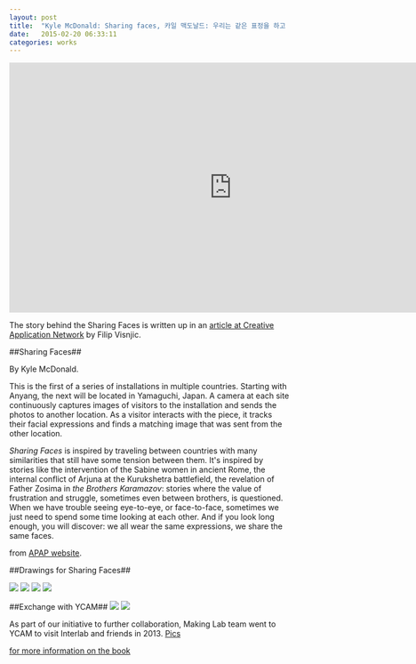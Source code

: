 ```yaml
---
layout: post
title:  "Kyle McDonald: Sharing faces, 카일 맥도날드: 우리는 같은 표정을 하고 있다."
date:   2015-02-20 06:33:11
categories: works
---
```

 
 
 <iframe src="https://player.vimeo.com/video/96549043?title=0&byline=0&portrait=0" width="800" height="450" frameborder="0" webkitallowfullscreen mozallowfullscreen allowfullscreen></iframe>
 

The story behind the Sharing Faces is written up in an [article at Creative Application Network](http://www.creativeapplications.net/openframeworks/sharing-faces-seeing-yourself-reflected-in-the-image-of-others/) by Filip Visnjic. 
 
##Sharing Faces##
 
By Kyle McDonald.  

This is the first of a series of installations in multiple countries. Starting with Anyang, the next will be located in Yamaguchi, Japan. A camera at each site continuously captures images of visitors to the installation and sends the photos to another location. As a visitor interacts with the piece, it tracks their facial expressions and finds a matching image that was sent from the other location.

*Sharing Faces* is inspired by traveling between countries with many similarities that still have some tension between them. It's inspired by stories like the intervention of the Sabine women in ancient Rome, the internal conflict of Arjuna at the Kurukshetra battlefield, the revelation of Father Zosima in *the Brothers Karamazov*: stories where the value of frustration and struggle, sometimes even between brothers, is questioned. When we have trouble seeing eye-to-eye, or face-to-face, sometimes we just need to spend some time looking at each other. And if you look long enough, you will discover: we all wear the same expressions, we share the same faces.

from [APAP website](https://apap.or.kr/en/sharing_faces). 

##Drawings for Sharing Faces##
  
  <img src="https://farm8.staticflickr.com/7337/15755908344_b0321b46a8_c.jpg">
  <img src="https://farm9.staticflickr.com/8669/16190703278_910c73e3ef_z.jpg">
  <img src="https://farm8.staticflickr.com/7433/16376629931_26fcbd4849_z.jpg">
  <img src="https://farm8.staticflickr.com/7370/16190712128_409108808d_c.jpg">
  
  
##Exchange with YCAM##
<img src="http://www.creativeapplications.net/wp-content/uploads/2014/08/sharingfaces-640x429.jpg">
<img src="https://farm6.staticflickr.com/5539/11416066595_cce6db025b_z.jpg">  

As part of our initiative to further collaboration, Making Lab team went to YCAM to visit Interlab and friends in 2013. 
[Pics](https://www.flickr.com/photos/makinglab/sets/72157638756366785/) 

[for more information on the book](http://tchoi8.github.io/yourfriend/book/)